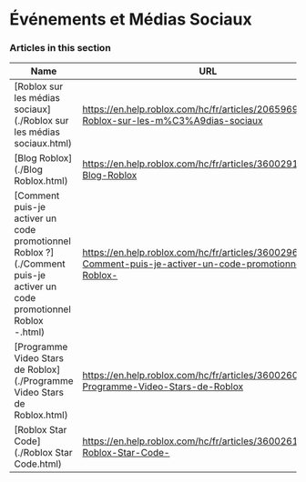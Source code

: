 # Événements et Médias Sociaux  
### Articles in this section
Name|URL
-|-
[Roblox sur les médias sociaux](./Roblox sur les médias sociaux.html) |https://en.help.roblox.com/hc/fr/articles/206596923-Roblox-sur-les-m%C3%A9dias-sociaux
[Blog Roblox](./Blog Roblox.html) |https://en.help.roblox.com/hc/fr/articles/360029134331-Blog-Roblox
[Comment puis-je activer un code promotionnel Roblox ?](./Comment puis-je activer un code promotionnel Roblox -.html) |https://en.help.roblox.com/hc/fr/articles/360029650831-Comment-puis-je-activer-un-code-promotionnel-Roblox-
[Programme Video Stars de Roblox](./Programme Video Stars de Roblox.html) |https://en.help.roblox.com/hc/fr/articles/360026092011-Programme-Video-Stars-de-Roblox
[Roblox Star Code](./Roblox Star Code.html) |https://en.help.roblox.com/hc/fr/articles/360026181292-Roblox-Star-Code-